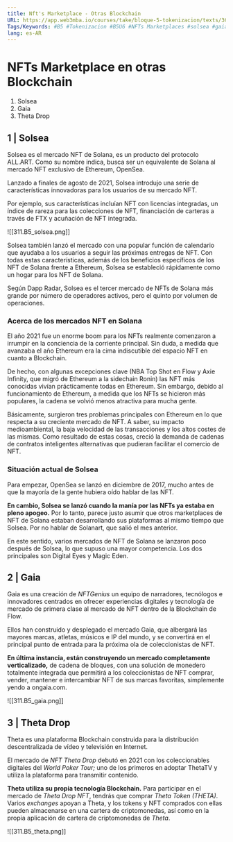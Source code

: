 ```yaml
---
title: Nft's Marketplace - Otras Blockchain
URL: https://app.web3mba.io/courses/take/bloque-5-tokenizacion/texts/36132863-u6-04-nft-s-marketplace-otras-blockchain
Tags/Keywords: #B5 #Tokenizacion #B5U6 #NFTs Marketplaces #solsea #gaia #theta drop #bloachains
lang: es-AR
---
```

# NFTs Marketplace en otras Blockchain
1. Solsea
2. Gaia
3. Theta Drop

## 1 | Solsea
Solsea es el mercado NFT de Solana, es un producto del protocolo ALL.ART. Como su nombre indica, busca ser un equivalente de Solana al mercado NFT exclusivo de Ethereum, OpenSea.

Lanzado a finales de agosto de 2021, Solsea introdujo una serie de características innovadoras para los usuarios de su mercado NFT.

Por ejemplo, sus características incluían NFT con licencias integradas, un índice de rareza para las colecciones de NFT, financiación de carteras a través de FTX y acuñación de NFT integrada. 

  ![[311.B5_solsea.png]]

Solsea también lanzó el mercado con una popular función de calendario que ayudaba a los usuarios a seguir las próximas entregas de NFT. Con todas estas características, además de los beneficios específicos de los NFT de Solana frente a Ethereum, Solsea se estableció rápidamente como un hogar para los NFT de Solana.

Según Dapp Radar, Solsea es el tercer mercado de NFTs de Solana más grande por número de operadores activos, pero el quinto por volumen de operaciones.

### Acerca de los mercados NFT en Solana
El año 2021 fue un enorme boom para los NFTs realmente comenzaron a irrumpir en la conciencia de la corriente principal. Sin duda, a medida que avanzaba el año Ethereum era la cima indiscutible del espacio NFT en cuanto a Blockchain.

De hecho, con algunas excepciones clave (NBA Top Shot en Flow y Axie Infinity, que migró de Ethereum a la sidechain Ronin) las NFT más conocidas vivían prácticamente todas en Ethereum. Sin embargo, debido al funcionamiento de Ethereum, a medida que los NFTs se hicieron más populares, la cadena se volvió menos atractiva para mucha gente.

Básicamente, surgieron tres problemas principales con Ethereum en lo que respecta a su creciente mercado de NFT. A saber, su impacto medioambiental, la baja velocidad de las transacciones y los altos costes de las mismas. Como resultado de estas cosas, creció la demanda de cadenas de contratos inteligentes alternativas que pudieran facilitar el comercio de NFT.

### Situación actual de Solsea
Para empezar, OpenSea se lanzó en diciembre de 2017, mucho antes de que la mayoría de la gente hubiera oído hablar de las NFT.

**En cambio, Solsea se lanzó cuando la manía por las NFTs ya estaba en pleno apogeo.** Por lo tanto, parece justo asumir que otros marketplaces de NFT de Solana estaban desarrollando sus plataformas al mismo tiempo que Solsea. Por no hablar de Solanart, que salió el mes anterior.

En este sentido, varios mercados de NFT de Solana se lanzaron poco después de Solsea, lo que supuso una mayor competencia. Los dos principales son Digital Eyes y Magic Eden.

## 2 | Gaia
Gaia es una creación de _NFTGenius_ un equipo de narradores, tecnólogos e innovadores centrados en ofrecer experiencias digitales y tecnología de mercado de primera clase al mercado de NFT dentro de la Blockchain de Flow. 

Ellos han construido y desplegado el mercado Gaia, que albergará las mayores marcas, atletas, músicos e IP del mundo, y se convertirá en el principal punto de entrada para la próxima ola de coleccionistas de NFT. 

**En última instancia, están construyendo un mercado completamente verticalizado,** de cadena de bloques, con una solución de monedero totalmente integrada que permitirá a los coleccionistas de NFT comprar, vender, mantener e intercambiar NFT de sus marcas favoritas, simplemente yendo a ongaia.com.

![[311.B5_gaia.png]]

## 3 | Theta Drop
Theta es una plataforma Blockchain construida para la distribución descentralizada de vídeo y televisión en Internet. 

El mercado de _NFT Theta Drop_ debutó en 2021 con los coleccionables digitales del _World Poker Tour;_ uno de los primeros en adoptar ThetaTV y utiliza la plataforma para transmitir contenido.

**Theta utiliza su propia tecnología Blockchain.** Para participar en el mercado de _Theta Drop NFT_, tendrás que comprar _Theta Token (THETA)_. Varios _exchanges_ apoyan a Theta, y los tokens y NFT comprados con ellas pueden almacenarse en una cartera de criptomonedas, así como en la propia aplicación de cartera de criptomonedas de _Theta_.  

![[311.B5_theta.png]]